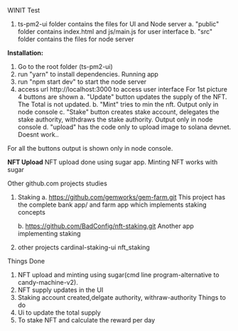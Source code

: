 WINIT Test

1. ts-pm2-ui folder contains the files for UI and Node server
    a. "public" folder contains index.html and js/main.js for user interface
    b. "src" folder contains the files for node server

**Installation:**
1. Go to the root folder (ts-pm2-ui)
2. run "yarn" to install dependencies.
Running app
3. run "npm start dev" to start the node server
4. access url http://localhost:3000 to access user interface
   For 1st picture 4 buttons are shown
   a. "Update" button updates the supply of the NFT. The Total is not updated.
   b. "Mint" tries to min the nft. Output only in node console
   c. "Stake" button creates stake account, delegates the stake authority, withdraws the stake authority. Output only in node console
   d. "upload" has the code only to upload image to solana devnet. Doesnt work..

For all the buttons output is shown only in node console.

**NFT Upload**
NFT upload done using sugar app.
Minting NFT works with sugar


Other github.com  projects studies
1.  Staking 
   a. https://github.com/gemworks/gem-farm.git
    This project has the complete bank app/ and farm app which implements staking concepts
    
    b. https://github.com/BadConfig/nft-staking.git
    Another app implementing staking

2. other projects
   cardinal-staking-ui
   nft_staking

Things Done
1. NFT upload and minting using sugar(cmd line program-alternative to candy-machine-v2). 
2. NFT supply updates in the UI 
3. Staking account created,delgate authority, withraw-authority 
Things to do 
1. Ui to update the total supply
2. To stake NFT and calculate the reward per day





